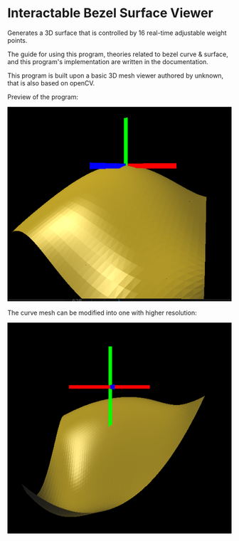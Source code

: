 # Interactable Bezel Surface Viewer

Generates a 3D surface that is controlled by 16 real-time adjustable weight points. 

The guide for using this program, theories related to bezel curve & surface, and this program's implementation are written in the documentation.

This program is built upon a basic 3D mesh viewer authored by unknown, that is also based on openCV.


Preview of the program:

![](previews/closerView.png)

The curve mesh can be modified into one with higher resolution:

![](previews/higher_reso.png)

